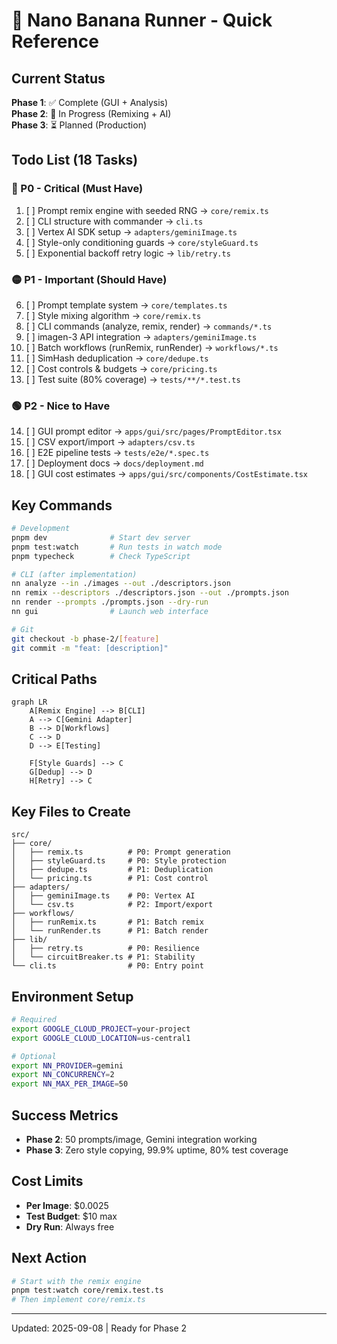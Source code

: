 # 🚀 Nano Banana Runner - Quick Reference

## Current Status
**Phase 1**: ✅ Complete (GUI + Analysis)  
**Phase 2**: 🔄 In Progress (Remixing + AI)  
**Phase 3**: ⏳ Planned (Production)

## Todo List (18 Tasks)

### 🔴 P0 - Critical (Must Have)
1. [ ] Prompt remix engine with seeded RNG → `core/remix.ts`
2. [ ] CLI structure with commander → `cli.ts`
3. [ ] Vertex AI SDK setup → `adapters/geminiImage.ts`
4. [ ] Style-only conditioning guards → `core/styleGuard.ts`
5. [ ] Exponential backoff retry logic → `lib/retry.ts`

### 🟡 P1 - Important (Should Have)
6. [ ] Prompt template system → `core/templates.ts`
7. [ ] Style mixing algorithm → `core/remix.ts`
8. [ ] CLI commands (analyze, remix, render) → `commands/*.ts`
9. [ ] imagen-3 API integration → `adapters/geminiImage.ts`
10. [ ] Batch workflows (runRemix, runRender) → `workflows/*.ts`
11. [ ] SimHash deduplication → `core/dedupe.ts`
12. [ ] Cost controls & budgets → `core/pricing.ts`
13. [ ] Test suite (80% coverage) → `tests/**/*.test.ts`

### 🟢 P2 - Nice to Have
14. [ ] GUI prompt editor → `apps/gui/src/pages/PromptEditor.tsx`
15. [ ] CSV export/import → `adapters/csv.ts`
16. [ ] E2E pipeline tests → `tests/e2e/*.spec.ts`
17. [ ] Deployment docs → `docs/deployment.md`
18. [ ] GUI cost estimates → `apps/gui/src/components/CostEstimate.tsx`

## Key Commands

```bash
# Development
pnpm dev              # Start dev server
pnpm test:watch       # Run tests in watch mode
pnpm typecheck        # Check TypeScript

# CLI (after implementation)
nn analyze --in ./images --out ./descriptors.json
nn remix --descriptors ./descriptors.json --out ./prompts.json
nn render --prompts ./prompts.json --dry-run
nn gui                # Launch web interface

# Git
git checkout -b phase-2/[feature]
git commit -m "feat: [description]"
```

## Critical Paths

```mermaid
graph LR
    A[Remix Engine] --> B[CLI]
    A --> C[Gemini Adapter]
    B --> D[Workflows]
    C --> D
    D --> E[Testing]
    
    F[Style Guards] --> C
    G[Dedup] --> D
    H[Retry] --> C
```

## Key Files to Create

```
src/
├── core/
│   ├── remix.ts          # P0: Prompt generation
│   ├── styleGuard.ts     # P0: Style protection
│   ├── dedupe.ts         # P1: Deduplication
│   └── pricing.ts        # P1: Cost control
├── adapters/
│   ├── geminiImage.ts    # P0: Vertex AI
│   └── csv.ts            # P2: Import/export
├── workflows/
│   ├── runRemix.ts       # P1: Batch remix
│   └── runRender.ts      # P1: Batch render
├── lib/
│   ├── retry.ts          # P0: Resilience
│   └── circuitBreaker.ts # P1: Stability
└── cli.ts                # P0: Entry point
```

## Environment Setup

```bash
# Required
export GOOGLE_CLOUD_PROJECT=your-project
export GOOGLE_CLOUD_LOCATION=us-central1

# Optional
export NN_PROVIDER=gemini
export NN_CONCURRENCY=2
export NN_MAX_PER_IMAGE=50
```

## Success Metrics

- **Phase 2**: 50 prompts/image, Gemini integration working
- **Phase 3**: Zero style copying, 99.9% uptime, 80% test coverage

## Cost Limits

- **Per Image**: $0.0025
- **Test Budget**: $10 max
- **Dry Run**: Always free

## Next Action

```bash
# Start with the remix engine
pnpm test:watch core/remix.test.ts
# Then implement core/remix.ts
```

---
Updated: 2025-09-08 | Ready for Phase 2